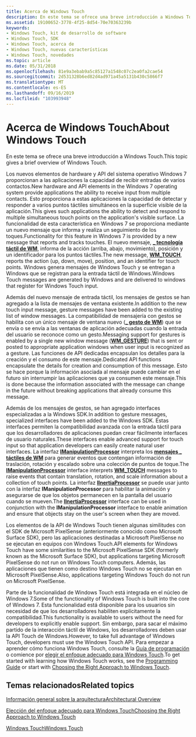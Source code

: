 ```yaml
---
title: Acerca de Windows Touch
description: En este tema se ofrece una breve introducción a Windows Touch.
ms.assetid: 19100652-3778-4f25-8d54-70e70363239b
keywords:
- Windows Touch, kit de desarrollo de software
- Windows Touch, SDK
- Windows Touch, acerca de
- Windows Touch, nuevas características
- Windows Touch, novedades
ms.topic: article
ms.date: 05/31/2018
ms.openlocfilehash: 81e9a3ebab9a5c85127a1548c07c2ea0fa2cae54
ms.sourcegitcommit: 2d531328b6ed82d4ad971a45a5131b430c5866f7
ms.translationtype: MT
ms.contentlocale: es-ES
ms.lasthandoff: 09/16/2019
ms.locfileid: "103993948"
---
```

# <a name="about-windows-touch"></a><span data-ttu-id="16912-108">Acerca de Windows Touch</span><span class="sxs-lookup"><span data-stu-id="16912-108">About Windows Touch</span></span>

<span data-ttu-id="16912-109">En este tema se ofrece una breve introducción a Windows Touch.</span><span class="sxs-lookup"><span data-stu-id="16912-109">This topic gives a brief overview of Windows Touch.</span></span>

<span data-ttu-id="16912-110">Los nuevos elementos de hardware y API del sistema operativo Windows 7 proporcionan a las aplicaciones la capacidad de recibir entradas de varios contactos.</span><span class="sxs-lookup"><span data-stu-id="16912-110">New hardware and API elements in the Windows 7 operating system provide applications the ability to receive input from multiple contacts.</span></span> <span data-ttu-id="16912-111">Esto proporciona a estas aplicaciones la capacidad de detectar y responder a varios puntos táctiles simultáneos en la superficie visible de la aplicación.</span><span class="sxs-lookup"><span data-stu-id="16912-111">This gives such applications the ability to detect and respond to multiple simultaneous touch points on the application's visible surface.</span></span> <span data-ttu-id="16912-112">La funcionalidad de esta característica en Windows 7 se proporciona mediante un nuevo mensaje que informa y realiza un seguimiento de los toques.</span><span class="sxs-lookup"><span data-stu-id="16912-112">Functionality for this feature in Windows 7 is provided by a new message that reports and tracks touches.</span></span> <span data-ttu-id="16912-113">El nuevo mensaje, [**\_ tecnología táctil de WM**](wm-touchdown.md), informa de la acción (arriba, abajo, movimiento), posición y un identificador para los puntos táctiles.</span><span class="sxs-lookup"><span data-stu-id="16912-113">The new message, [**WM\_TOUCH**](wm-touchdown.md), reports the action (up, down, move), position, and an identifier for touch points.</span></span> <span data-ttu-id="16912-114">Windows genera mensajes de Windows Touch y se entregan a Windows que se registran para la entrada táctil de Windows.</span><span class="sxs-lookup"><span data-stu-id="16912-114">Windows Touch messages are generated by Windows and are delivered to windows that register for Windows Touch input.</span></span>

<span data-ttu-id="16912-115">Además del nuevo mensaje de entrada táctil, los mensajes de gestos se han agregado a la lista de mensajes de ventana existente.</span><span class="sxs-lookup"><span data-stu-id="16912-115">In addition to the new touch input message, gesture messages have been added to the existing list of window messages.</span></span> <span data-ttu-id="16912-116">La compatibilidad de mensajería con gestos se habilita con un único mensaje de ventana nuevo ([**\_ gesto de WM**](wm-gesture.md)) que se envía o se envía a las ventanas de aplicación adecuadas cuando la entrada del usuario se reconoce como un gesto.</span><span class="sxs-lookup"><span data-stu-id="16912-116">Messaging support for gestures is enabled by a single new window message ([**WM\_GESTURE**](wm-gesture.md)) that is sent or posted to appropriate application windows when user input is recognized as a gesture.</span></span> <span data-ttu-id="16912-117">Las funciones de API dedicadas encapsulan los detalles para la creación y el consumo de este mensaje.</span><span class="sxs-lookup"><span data-stu-id="16912-117">Dedicated API functions encapsulate the details for creation and consumption of this message.</span></span> <span data-ttu-id="16912-118">Esto se hace porque la información asociada al mensaje puede cambiar en el futuro sin interrumpir las aplicaciones que ya consumen este mensaje.</span><span class="sxs-lookup"><span data-stu-id="16912-118">This is done because the information associated with the message can change in the future without breaking applications that already consume this message.</span></span>

<span data-ttu-id="16912-119">Además de los mensajes de gestos, se han agregado interfaces especializadas a la Windows SDK.</span><span class="sxs-lookup"><span data-stu-id="16912-119">In addition to gesture messages, specialized interfaces have been added to the Windows SDK.</span></span> <span data-ttu-id="16912-120">Estas interfaces permiten la compatibilidad avanzada con la entrada táctil para que los desarrolladores de aplicaciones puedan crear fácilmente interfaces de usuario naturales.</span><span class="sxs-lookup"><span data-stu-id="16912-120">These interfaces enable advanced support for touch input so that application developers can easily create natural user interfaces.</span></span> <span data-ttu-id="16912-121">La interfaz [**IManipulationProcessor**](/windows/desktop/api/manipulations/nn-manipulations-imanipulationprocessor) interpreta los [**mensajes \_ táctiles de WM**](wm-touchdown.md) para generar eventos que contengan información de traslación, rotación y escalado sobre una colección de puntos de toque.</span><span class="sxs-lookup"><span data-stu-id="16912-121">The [**IManipulationProcessor**](/windows/desktop/api/manipulations/nn-manipulations-imanipulationprocessor) interface interprets [**WM\_TOUCH**](wm-touchdown.md) messages to raise events that contain translation, rotation, and scale information about a collection of touch points.</span></span> <span data-ttu-id="16912-122">La interfaz [**IInertiaProcessor**](/windows/desktop/api/manipulations/nn-manipulations-iinertiaprocessor) se puede usar junto con la interfaz **IManipulationProcessor** para habilitar la animación y asegurarse de que los objetos permanecen en la pantalla del usuario cuando se mueven.</span><span class="sxs-lookup"><span data-stu-id="16912-122">The [**IInertiaProcessor**](/windows/desktop/api/manipulations/nn-manipulations-iinertiaprocessor) interface can be used in conjunction with the **IManipulationProcessor** interface to enable animation and ensure that objects stay on the user's screen when they are moved.</span></span>

<span data-ttu-id="16912-123">Los elementos de la API de Windows Touch tienen algunas similitudes con el SDK de Microsoft PixelSense (anteriormente conocido como Microsoft Surface SDK), pero las aplicaciones destinadas a Microsoft PixelSense no se ejecutan en equipos con Windows Touch.</span><span class="sxs-lookup"><span data-stu-id="16912-123">API elements for Windows Touch have some similarities to the Microsoft PixelSense SDK (formerly known as the Microsoft Surface SDK), but applications targeting Microsoft PixelSense do not run on Windows Touch computers.</span></span> <span data-ttu-id="16912-124">Además, las aplicaciones que tienen como destino Windows Touch no se ejecutan en Microsoft PixelSense.</span><span class="sxs-lookup"><span data-stu-id="16912-124">Also, applications targeting Windows Touch do not run on Microsoft PixelSense.</span></span>

<span data-ttu-id="16912-125">Parte de la funcionalidad de Windows Touch está integrada en el núcleo de Windows 7.</span><span class="sxs-lookup"><span data-stu-id="16912-125">Some of the functionality of Windows Touch is built into the core of Windows 7.</span></span> <span data-ttu-id="16912-126">Esta funcionalidad está disponible para los usuarios sin necesidad de que los desarrolladores habiliten explícitamente la compatibilidad.</span><span class="sxs-lookup"><span data-stu-id="16912-126">This functionality is available to users without the need for developers to explicitly enable support.</span></span> <span data-ttu-id="16912-127">Sin embargo, para sacar el máximo partido de la interacción táctil de Windows, los desarrolladores deben usar la API Touch de Windows.</span><span class="sxs-lookup"><span data-stu-id="16912-127">However, to take full advantage of Windows Touch, developers must use the Windows Touch API.</span></span> <span data-ttu-id="16912-128">Para empezar a aprender cómo funciona Windows Touch, consulte la [Guía de programación](programming-guide.md) o comience por [elegir el enfoque adecuado para Windows Touch](choosing-the-right-approach-to-windows-touch.md).</span><span class="sxs-lookup"><span data-stu-id="16912-128">To get started with learning how Windows Touch works, see the [Programming Guide](programming-guide.md) or start with [Choosing the Right Approach to Windows Touch](choosing-the-right-approach-to-windows-touch.md).</span></span>

## <a name="related-topics"></a><span data-ttu-id="16912-129">Temas relacionados</span><span class="sxs-lookup"><span data-stu-id="16912-129">Related topics</span></span>

<dl> <dt>

[<span data-ttu-id="16912-130">Información general sobre la arquitectura</span><span class="sxs-lookup"><span data-stu-id="16912-130">Architectural Overview</span></span>](architectural-overview.md)
</dt> <dt>

[<span data-ttu-id="16912-131">Elección del enfoque adecuado para Windows Touch</span><span class="sxs-lookup"><span data-stu-id="16912-131">Choosing the Right Approach to Windows Touch</span></span>](choosing-the-right-approach-to-windows-touch.md)
</dt> <dt>

[<span data-ttu-id="16912-132">Windows Touch</span><span class="sxs-lookup"><span data-stu-id="16912-132">Windows Touch</span></span>](windows-touch-portal.md)
</dt> </dl>

 

 




